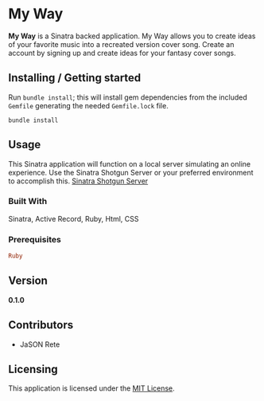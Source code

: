 # My Way

__My Way__ is a Sinatra backed application. My Way allows you to create ideas of your favorite music into a recreated version cover song. Create an account by signing up and create ideas for your fantasy cover songs.

## Installing / Getting started

Run `bundle install`; this will install gem dependencies from the included `Gemfile` generating the needed `Gemfile.lock` file.

`bundle install`

## Usage

This Sinatra application will function on a local server simulating an online experience. Use the Sinatra Shotgun Server or your preferred environment to accomplish this.
[Sinatra Shotgun Server](https://learn.co/lessons/sinatra-shotgun-server)

### Built With

Sinatra, Active Record, Ruby, Html, CSS

### Prerequisites

```ruby
Ruby
```

## Version 

**0.1.0**

## Contributors

- JaSON Rete

## Licensing

This application is licensed under the [MIT License](LICENSE).
